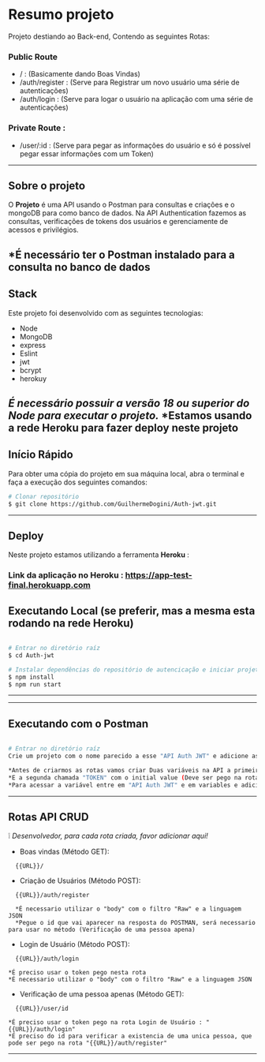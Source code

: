# Resumo projeto

Projeto destiando ao Back-end, Contendo as seguintes Rotas:

### Public Route
- / : (Basicamente dando Boas Vindas)
- /auth/register : (Serve para Registrar um novo usuário uma série de autenticações)
- /auth/login : (Serve para logar o usuário na aplicação com uma série de autenticações)
### Private Route :
- /user/:id : (Serve para pegar as informações do usuário e só é possível pegar essar informações com um Token)

---

## Sobre o projeto

O **Projeto** é uma API usando o Postman para consultas e criações e o mongoDB para como banco de dados.
Na API Authentication fazemos as consultas, verificações de tokens dos usuários e gerenciamente de acessos e privilégios.

*É necessário ter o Postman instalado para a consulta no banco de dados
---

## Stack

Este projeto foi desenvolvido com as seguintes tecnologias:

  - Node
  - MongoDB
  - express
  - Eslint
  - jwt
  - bcrypt
  - herokuy
  
*É necessário possuir a versão 18 ou superior do Node para executar o projeto.*
*Estamos usando a rede Heroku para fazer deploy neste projeto
---

## Início Rápido

Para obter uma cópia do projeto em sua máquina local, abra o terminal e faça a execução dos seguintes comandos:

```bash
# Clonar repositório
$ git clone https://github.com/GuilhermeDogini/Auth-jwt.git
```
---

## Deploy

Neste projeto estamos utilizando a ferramenta **Heroku** :
### Link da aplicação no Heroku : https://app-test-final.herokuapp.com


## Executando Local (se preferir, mas a mesma esta rodando na rede Heroku)

```bash

# Entrar no diretório raíz
$ cd Auth-jwt

# Instalar dependências do repositório de autencicação e iniciar projeto
$ npm install
$ npm run start

```
---


---

## Executando com o Postman

```bash

# Entrar no diretório raíz
Crie um projeto com o nome parecido a esse "API Auth JWT" e adicione as rotas a baixo

*Antes de criarmos as rotas vamos criar Duas variáveis na API a primeira chamada "URL" com o initial value "http://localhost:4001" e o current value "http://localhost:4001"
*E a segunda chamada "TOKEN" com o initial value (Deve ser pego na rota "{{URL}}/auth/login" via POSTMAN) e o current value (Deve ser pego na rota "{{URL}}/auth/login" via POSTMAN)
*Para acessar a variável entre em "API Auth JWT" e em variables e adicione suas variaveis lá 
```
---


## Rotas API CRUD

:grey_exclamation: *Desenvolvedor, para cada rota criada, favor adicionar aqui!*

- Boas vindas (Método GET):
```
  {{URL}}/

```
- Criação de Usuários (Método POST):
```
  {{URL}}/auth/register
  
  *É necessario utilizar o "body" com o filtro "Raw" e a linguagem JSON
  *Pegue o id que vai aparecer na resposta do POSTMAN, será necessario para usar no método (Verificação de uma pessoa apena)

```

- Login de Usuário (Método POST):
```
  {{URL}}/auth/login

*É preciso usar o token pego nesta rota
*É necessario utilizar o "body" com o filtro "Raw" e a linguagem JSON

```

- Verificação de uma pessoa apenas (Método GET):
```
  {{URL}}/user/id

*É preciso usar o token pego na rota Login de Usuário : "{{URL}}/auth/login"
*É preciso do id para verificar a existencia de uma unica pessoa, que pode ser pego na rota "{{URL}}/auth/register"

```


---











